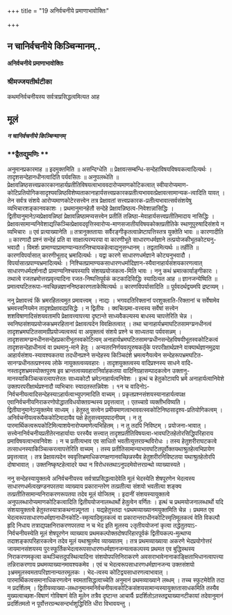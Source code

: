 +++
title = "19 अनिर्वचनीये प्रमाणाभावोक्तिः"

+++


## न चानिर्वचनीये किञ्चिन्मानम्..

**अनिर्वचनीये प्रमाणाभावोक्तिः**

### **श्रीमज्जयतीर्थटीका**

कथमनिर्वचनीयस्य सर्वत्राप्रसिद्धत्वमित्यत आह

## **मूलं**

***न चानिर्वचनीये किञ्चिन्मानम्***

### **द्वैतद्युमणिः **

अनुमानप्रकारमाह ॥ इदमुक्तमिति ॥ असन्दिग्धेति ॥ प्रेक्षावत्सम्बन्धि-सन्देहाविषयविषयकत्वादित्यर्थः । तादृशसन्देहानधीनत्वादिति पर्यवसितः ॥ अनुपलब्धेति ॥ प्रेक्षावन्निष्ठसत्त्वप्रकारकानाहार्यप्रतीतिविषयत्वाभाववदारोप्यमाणकोटिकत्वात् स्वीयारोप्यमाण-कोटिप्रतियोगिकसादृश्यवन्निष्ठविशेष्यताकानाहार्यसत्त्वप्रकारकप्रतीत्यभाववत्प्रेक्षावत्सामान्यक-त्वादिति यावत् । तेन सर्वत्र संशये आरोप्यमाणकोटेरसत्त्वेन तत्र प्रेक्षावतां सत्त्वप्रकारक-प्रतीत्यभावात्सर्वसंशयेषु व्यभिचारशङ्कानवकाशः । प्रथमानुमानहेतौ सन्देहे प्रेक्षावन्निष्ठत्व-निवेशान्नासिद्धिः । द्वितीयानुमानेऽप्यप्रेक्षावन्निष्ठां प्रेक्षावन्निष्ठामप्यसत्त्वेन प्रतीतिं तन्निष्ठा-मेवाहार्यसत्त्वप्रतीतिमादाय नासिद्धिः । प्रेक्षावत्सामान्यनिवेशाद्यत्किञ्चित्प्रेक्षावदवृत्तिस्वारोप्य-माणसजातीयविषयकोक्तप्रतीतिके स्थाणुपुरुषादिसंशये न व्यभिचारः ॥ एवं प्रत्याख्यानेति ॥ तत्रानुक्ततायाः सर्वैरङ्गीकृतत्वान्नेष्टापत्तिस्तत्र युक्तेति भावः ॥ कारणादीति ॥ कारणादौ प्रश्नं सन्देहं प्रति वा साक्षात्परम्परया वा कारणीभूते साधारणधर्मज्ञाने तत्प्रयोजकीभूतकोट्यनु-भवादौ । विमर्शः प्रामाण्याप्रामाण्यान्यतरनिश्चायकहेत्वाद्यनुसन्धानम् । तद्वतामित्यर्थः ॥ तर्हीति ॥ कारणविपर्यासात् कारणीभूताद् भ्रमादित्यर्थः । यद्वा कारणे साधारणधर्मज्ञाने कोट्यनुभवादौ । विपर्यासात्प्रपाण्यभ्रमादित्यर्थः । निश्चितप्रामाण्यकसाधारणधर्मादिज्ञान-स्यैवानाहार्यसंशयकारणत्वात् साधारणधर्मदर्शनादौ प्रामाण्यनिश्चयस्यापि संशयप्रयोजकत्व-मिति भावः । ननु कथं भ्रमात्कार्याङ्गीकारः । तथात्वे रजतभ्रमोत्तरप्रवृत्त्यादिना रजत-निष्पत्तिपूर्वकं कटकादिसिद्धिः स्यादित्यत आह ॥ ज्ञानजन्येष्विति ॥ प्रमात्वघटितरूपा-नवच्छिन्नज्ञाननिष्ठकारणताकेष्वित्यर्थः ॥ कारणविपर्यासादिति ॥ पूर्ववदर्थद्वयमपि द्रष्टव्यम् ।

ननु प्रेक्षावत्त्वं किं भ्रमरहितत्वमुत प्रमावत्त्वम् । नाद्यः । भगवदतिरिक्तानां परशुक्लाति-रिक्तानां च सर्वेषामेव भ्रमवत्त्वनियमेन तादृशप्रेक्षावदप्रसिद्धेः । न द्वितीयः । क्वचित्प्रमा-वत्त्वस्य सर्वेषां सत्त्वेन शशविषाणादिसंशयवतामपि प्रेक्षावत्त्वापत्त्या दृष्टान्ते साध्यवैकल्यस्य बाधस्य चापत्तेरिति चेन्न । स्वनिष्ठसंशयप्रयोजकभ्रमरहितानां प्रेक्षावत्पदेन विवक्षितत्वात् । तथा चानाहार्यभ्रमाघटितसामग्य्रनधीनत्वं तादृशभ्रमघटितसामग्रीप्रयोज्यत्वरूपं वा अयुक्तत्वं संशये प्रश्ने च साध्यतया पर्यवसन्नम् । तादृशसामग्य्रनधीनसन्देहप्रकारीभूतस्वकोटित्वम् अनाहार्यभ्रमघटितसामग्य्रधीनसन्देहविषयीभूतस्वकोटिकत्वं तादृशसन्देहाधीनत्वं वा प्रथमानु-माने हेतुः । अन्यतरनिर्णयवत्पुरुषकर्तृके परपरीक्षार्थप्रश्ने वाक्यार्थज्ञानमुद्रया आहार्यसंशय-स्यावश्यकतया तदधीनप्रश्ने सन्देहस्य किञ्चिदंशे भ्रमत्वनैयत्येन सन्देहरूपभ्रमघटित-सानग्य्रधीनतत्प्रश्नस्य लोके नायुक्तत्वव्यवहारः । तादृशयुक्तत्वस्य वादिप्रश्नस्य साधने वादि-नस्तादृशभ्रमस्योक्तपुरुष इव भ्रान्तत्वव्यवहारानिर्वाहकतया वादिनिग्रहासम्पादकत्वेन उक्तानु-मानस्याकिञ्चित्करत्वापत्तेरतः साध्यकोटौ भ्रमेऽनाहार्यत्वनिवेशः । इत्थं च हेतुकोटावपि भ्रमे अनाहार्यत्वानिवेशे उक्तपरपरीक्षार्थप्रश्नादौ व्यभिचारः स्यादतस्तन्निवेशः । १न च वादिनोऽ-निर्वचनीयत्वादिसन्देहस्याऽहार्यत्वाभ्युपगमादिति वाच्यम् । प्रकृतप्रश्नसंशयस्यानाहार्यत्वपक्ष एवानिर्वचनीयनिराकरणोपोद्धातविधयोक्तग्रन्थस्य प्रवृत्तत्वात् । एतच्चाग्रे व्यक्तीभविष्यति । द्वितीयानुमानेऽप्युक्तमेव साध्यम् । हेतुस्तु सत्त्वेन प्रमीयमाणत्वाभाववत्स्वकोटिनिष्ठसादृश्य-प्रतियोगिकत्वम् । अनिर्वचनीयत्वरूपैककोटिमादायैव पक्षे हेतुसत्त्वमुपपादनीयम् । न तु पारमार्थिकत्वरूपकोटिमित्याशयेनारोप्यमाणेत्यभिहितम् । न तु तदपि निविष्टम् । प्रयोजना-भावात् । सत्त्वेनानिर्वचनीयप्रतीतेरनाहार्यायाः परस्यैव सत्त्वात् तादृशप्रतीतिविषयत्वा-भावघटितहेतोरसिद्धिपरिहाराय प्रमाविषयत्वाभावनिवेशः । न च प्रतीत्यभाव एव साधितो भवतीत्युत्तरग्रन्थविरोधः । तस्य हेतुशरीराघटकत्वे तत्साधनस्याकिञ्चित्करत्वापत्तेरिति वाच्यम् । तस्य प्रतीतिसामान्याभावघटितपूर्वोक्तयथाश्रुतहेत्वभिप्रायेण प्रवृत्तत्वात् । तत्र प्रेक्षावत्पदेन स्ववृत्तिभ्रमाधिकरणक्षणानवच्छिन्नस्यैव हेतुशरीरनिविष्टतया यथाश्रुतहेतोरपि दोषाभावात् । उक्तनिष्कृष्टहेत्वादरे यथा न विरोधस्तथाऽनुपदमेवोत्तरग्रन्थो व्याख्यास्यते ।

ननु सन्देहस्यायुक्तत्वे अनिर्वचनीयस्य सर्वत्राप्रसिद्धत्वादेवेति मूलं भेदस्येति शेषपूरणेन भेदत्वस्य साधारणधर्मत्वखण्डनपरतया व्याख्याय प्रकारान्तरेण तत्प्रतीत्या संशयो भवतीत्या शङ्क्य तत्प्रतीतिसामान्यनिराकरणरूपतया तदेव मूलं योजितम् । इदानीं संशयस्यायुक्तत्वे अनुपलब्धारोप्यमाणकोटिकत्वादिति द्वितीययोजनालब्धार्थो हेतुत्वेन वर्णितः । इत्थं च प्रथमयोजनालब्धार्थो यदि संशयायुक्तत्वे हेतुस्तस्यात्राकथनान्न्यूनता । यद्यहेतुस्तदा १प्रथमव्याख्यानमयुक्तमिति चेन्न । प्रथमत एव भेदत्वरूपसाधारणधर्मज्ञानाधीनकोटि-स्मृत्यादिमूलकत्वं वा प्रकारान्तराधीनकोटिस्मृतिमूलकत्वं वेति विकल्पौ हृदि निधाय तत्राद्यपक्षनिराकरणपरतया न च भेद इति मूलस्य २तृतीययोजनां कृत्वा तद्धेतुतयाऽ-निर्वचनीयस्येति मूलं शेषपूरणेन व्याख्याय प्रथमकल्पोक्तदोषपरिहारपूर्वकं द्वितीयकल्प-मुत्थाप्य तदाशङ्कापरिहारकत्वेन तदेव मूलं यथाश्रुतमेव व्याख्यातम् । तत्र प्रथमव्याख्याया अकरणे भेदप्रयोगोत्तरं जायमानसंशयस्य पुरःस्फूर्तिकभेदत्वरूपसाधारणधर्मज्ञानजन्यत्वकल्पस्य प्रथमत एव बुद्धिस्थस्य निराकरणमकृत्वा कथञ्चित्तदुपस्थित्यादिना संशयोपपत्तिनिराकरणे अवसराभावेनानाकाङ्क्षिताभिधानत्वापत्त्या तन्निराकरणाय प्रथमव्याख्यानमावश्यकमेव । एवं च भेदत्वरूपसाधारणधर्मज्ञानजन्य उक्तसंशयो ३भ्रममूलस्वमतापरिज्ञानान्यतरमूलकः । भेद-त्वस्य कोटिद्वयसाधारणत्वाभावात् । पारमार्थिकत्वसमानाधिकरणत्वेन स्वमतासिद्धत्वाच्चेति अनुमानं प्रथमव्याख्याने लब्धम् । तच्च स्फुटमेवेति तदा न प्रदर्शितम् । द्वितीयव्याख्या-लब्धानुमानमनिर्वचनीयत्वकोटिकसंशयसामान्यस्यायुक्ततासाधकमिति तस्यैव मुख्यत्वाच्छश-विषाणं गोविषाणं वेति मूलेन तत्रैव दृष्टान्त आचार्यैः प्रदर्शितोऽतस्तद्व्याख्यानटीकायां तदेवानुमानं प्रदर्शितमतो न पूर्वोत्तरग्रन्थसन्दर्भाशुद्धिरिति धीरा विभावयन्तु ।

